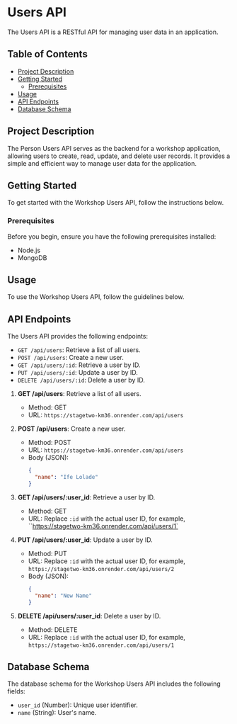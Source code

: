 # Users API

The Users API is a RESTful API for managing user data in an application.

## Table of Contents

- [Project Description](#project-description)
- [Getting Started](#getting-started)
  - [Prerequisites](#prerequisites)
- [Usage](#usage)
- [API Endpoints](#api-endpoints)
- [Database Schema](#database-schema)

## Project Description

The Person Users API serves as the backend for a workshop application, allowing users to create, read, update, and delete user records. It provides a simple and efficient way to manage user data for the application.

## Getting Started

To get started with the Workshop Users API, follow the instructions below.

### Prerequisites

Before you begin, ensure you have the following prerequisites installed:

- Node.js
- MongoDB

## Usage

To use the Workshop Users API, follow the guidelines below.

## API Endpoints

The Users API provides the following endpoints:

- `GET /api/users`: Retrieve a list of all users.
- `POST /api/users`: Create a new user.
- `GET /api/users/:id`: Retrieve a user by ID.
- `PUT /api/users/:id`: Update a user by ID.
- `DELETE /api/users/:id`: Delete a user by ID.

1. **GET /api/users**: Retrieve a list of all users.

   - Method: GET
   - URL: `https://stagetwo-km36.onrender.com/api/users`

2. **POST /api/users**: Create a new user.

   - Method: POST
   - URL: `https://stagetwo-km36.onrender.com/api/users`
   - Body (JSON):
     ```json
     {
       "name": "Ife Lolade"
     }
     ```

3. **GET /api/users/:user_id**: Retrieve a user by ID.

   - Method: GET
   - URL: Replace `:id` with the actual user ID, for example, ``https://stagetwo-km36.onrender.com/api/users/1`

4. **PUT /api/users/:user_id**: Update a user by ID.

   - Method: PUT
   - URL: Replace `:id` with the actual user ID, for example, `https://stagetwo-km36.onrender.com/api/users/2`
   - Body (JSON):
     ```json
     {
       "name": "New Name"
     }
     ```

5. **DELETE /api/users/:user_id**: Delete a user by ID.

   - Method: DELETE
   - URL: Replace `:id` with the actual user ID, for example, `https://stagetwo-km36.onrender.com/api/users/1`

## Database Schema

The database schema for the Workshop Users API includes the following fields:

- `user_id` (Number): Unique user identifier.
- `name` (String): User's name.
